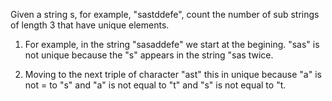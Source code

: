 

Given a string s, for example, "sastddefe", count the number of sub strings of length 3 that have unique elements.


1. For example, in the string "sasaddefe" we start at the begining.  "sas" is not unique because the "s" appears in the string "sas twice.

2.  Moving to the next triple of character "ast" this in unique because "a" is not = to "s" and "a" is not equal to "t" and "s" is not equal to "t.
